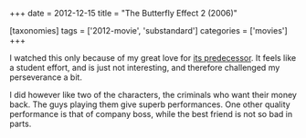 +++
date = 2012-12-15
title = "The Butterfly Effect 2 (2006)"

[taxonomies]
tags = ['2012-movie', 'substandard']
categories = ['movies']
+++

I watched this only because of my great love for [its predecessor]. It
feels like a student effort, and is just not interesting, and therefore
challenged my perseverance a bit.

I did however like two of the characters, the criminals who want their
money back. The guys playing them give superb performances. One other
quality performance is that of company boss, while the best friend is
not so bad in parts.

  [its predecessor]: http://tshepang.net/the-butterfly-effect-2004
